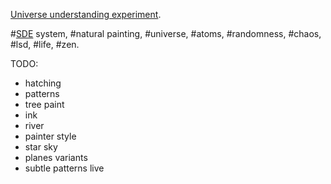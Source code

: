 [Universe understanding experiment](http://dfcreative.github.io/hatch/mouches.html).

&#35;[SDE](https://en.wikipedia.org/wiki/Stochastic_differential_equation) system, &#35;natural painting, &#35;universe, &#35;atoms, &#35;randomness, &#35;chaos, &#35;lsd, &#35;life, &#35;zen.

TODO:

* hatching
* patterns
* tree paint
* ink
* river
* painter style
* star sky
* planes variants
* subtle patterns live